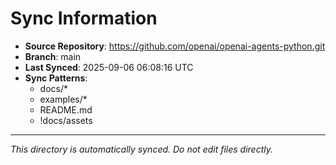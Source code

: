 # Sync Information

- **Source Repository**: https://github.com/openai/openai-agents-python.git
- **Branch**: main
- **Last Synced**: 2025-09-06 06:08:16 UTC
- **Sync Patterns**:
  - docs/*
  - examples/*
  - README.md
  - !docs/assets

---
*This directory is automatically synced. Do not edit files directly.*

